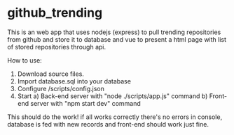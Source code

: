 # github_trending
This is an web app that uses nodejs (express) to pull trending repositories from github and store it to database and vue to present a html page with list of stored repositories through api.

How to use:
1. Download source files.
2. Import database.sql into your database
3. Configure /scripts/config.json
4. Start
  a) Back-end server with "node ./scripts/app.js" command
  b) Front-end server with "npm start dev" command

This should do the work! if all works correctly there's no errors in console, database is fed with new records and front-end should work just fine.
